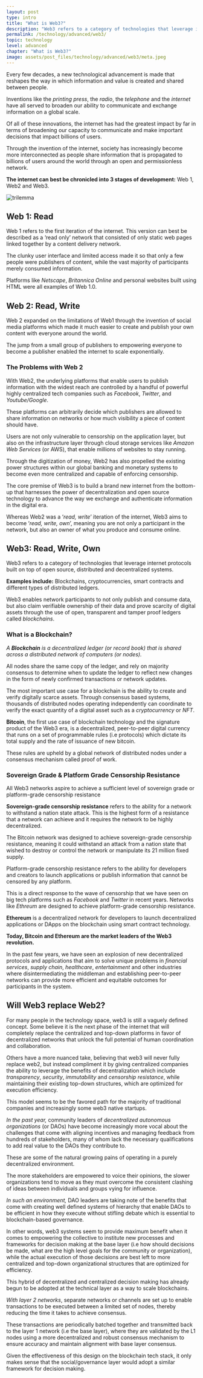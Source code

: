 ```yaml
---
layout: post
type: intro
title: "What is Web3?"
description: "Web3 refers to a category of technologies that leverage internet protocols built on top of open source, distributed and decentralized systems."
permalink: /technology/advanced/web3/
topic: technology
level: advanced
chapter: "What is Web3?"
image: assets/post_files/technology/advanced/web3/meta.jpeg
---
```


<p></p>

Every few decades, a new technological advancement is made that reshapes the way in which information and value is created and shared between people.

Inventions like the _printing press_, the _radio_, the _telephone_ and the _internet_ have all served to broaden our ability to communicate and exchange information on a global scale.

Of all of these innovations, the internet has had the greatest impact by far in terms of broadening our capacity to communicate and make important decisions that impact billions of users.

Through the invention of the internet, society has increasingly become more interconnected as people share information that is propagated to billions of users around the world through an open and permissionless network.

**The internet can best be chronicled into 3 stages of development:** Web 1, Web2 and Web3.

![trilemma]({{site.baseurl_root}}/assets/post_files/technology/advanced/web3/ZBF_Academy_article_what-is-web3.jpeg)

## Web 1: Read

Web 1 refers to the first iteration of the internet. This version can best be described as a ‘read only’ network that consisted of only static web pages linked together by a content delivery network.

The clunky user interface and limited access made it so that only a few people were publishers of content, while the vast majority of participants merely consumed information.

Platforms like _Netscape_, _Britannica Online_ and personal websites built using HTML were all examples of Web 1.0.

## Web 2: Read, Write

Web 2 expanded on the limitations of Web1 through the invention of social media platforms which made it much easier to create and publish your own content with everyone around the world.

The jump from a small group of publishers to empowering everyone to become a publisher enabled the internet to scale exponentially.

### The Problems with Web 2

With Web2, the underlying platforms that enable users to publish information with the widest reach are controlled by a handful of powerful highly centralized tech companies such as _Facebook_, _Twitter_, and _Youtube/Google_.

These platforms can arbitrarily decide which publishers are allowed to share information on networks or how much visibility a piece of content should have.

Users are not only vulnerable to censorship on the application layer, but also on the infrastructure layer through cloud storage services like _Amazon Web Services_ (or AWS), that enable millions of websites to stay running.

Through the digitization of money, Web2 has also propelled the existing power structures within our global banking and monetary systems to become even more centralized and capable of enforcing censorship.

The core premise of Web3 is to build a brand new internet from the bottom-up that harnesses the power of decentralization and open source technology to advance the way we exchange and authenticate information in the digital era.

Whereas Web2 was a ‘_read, write_’ iteration of the internet, Web3 aims to become ‘_read, write, own_’, meaning you are not only a participant in the network, but also an owner of what you produce and consume online.

## Web3: Read, Write, Own

Web3 refers to a category of technologies that leverage internet protocols built on top of open source, distributed and decentralized systems.

**Examples include:** Blockchains, cryptocurrencies, smart contracts and different types of distributed ledgers.

Web3 enables network participants to not only publish and consume data, but also claim verifiable ownership of their data and prove scarcity of digital assets through the use of open, transparent and tamper proof ledgers called _blockchains_.

### What is a Blockchain?

_A **Blockchain** is a decentralized ledger (or record book) that is shared across a distributed network of computers (or nodes)._

All nodes share the same copy of the ledger, and rely on majority consensus to determine when to update the ledger to reflect new changes in the form of newly confirmed transactions or network updates.

The most important use case for a blockchain is the ability to create and verify digitally scarce assets. Through consensus based systems, thousands of distributed nodes operating independently can coordinate to verify the exact quantity of a digital asset such as a _cryptocurrency_ or _NFT_.

**Bitcoin**, the first use case of blockchain technology and the signature product of the Web3 era, is a decentralized, peer-to-peer digital currency that runs on a set of programmable rules (i.e protocols) which dictate its total supply and the rate of issuance of new bitcoin.

These rules are upheld by a global network of distributed nodes under a consensus mechanism called proof of work.

### Sovereign Grade & Platform Grade Censorship Resistance

All Web3 networks aspire to achieve a sufficient level of sovereign grade or platform-grade censorship resistance

**Sovereign-grade censorship resistance** refers to the ability for a network to withstand a nation state attack. This is the highest form of a resistance that a network can achieve and it requires the network to be highly decentralized.

The Bitcoin network was designed to achieve sovereign-grade censorship resistance, meaning it could withstand an attack from a nation state that wished to destroy or control the network or manipulate its 21 million fixed supply.

Platform-grade censorship resistance refers to the ability for developers and creators to launch applications or publish information that cannot be censored by any platform.

This is a direct response to the wave of censorship that we have seen on big tech platforms such as _Facebook_ and _Twitter_ in recent years. Networks like _Ethreum_ are designed to achieve platform-grade censorship resistance.

**Ethereum** is a decentralized network for developers to launch decentralized applications or DApps on the blockchain using smart contract technology.

**Today, Bitcoin and Ethereum are the market leaders of the Web3 revolution.**

In the past few years, we have seen an explosion of new decentralized protocols and applications that aim to solve unique problems in _financial services_, _supply chain_, _healthcare_, _entertainment_ and other industries where disintermediating the middleman and establishing peer-to-peer networks can provide more efficient and equitable outcomes for participants in the system.

## Will Web3 replace Web2?

For many people in the technology space, web3 is still a vaguely defined concept. Some believe it is the next phase of the internet that will completely replace the centralized and top-down platforms in favor of decentralized networks that unlock the full potential of human coordination and collaboration.

Others have a more nuanced take, believing that web3 will never fully replace web2, but instead compliment it by giving centralized companies the ability to leverage the benefits of decentralization which include _transparency_, _security_, _immutability_ and _censorship resistance_, while maintaining their existing top-down structures, which are optimized for execution efficiency.

This model seems to be the favored path for the majority of traditional companies and increasingly some web3 native startups.

_In the past year,_ community leaders of _decentralized autonomous organizations_ (or DAOs) have become increasingly more vocal about the challenges that come with aligning incentives and managing feedback from hundreds of stakeholders, many of whom lack the necessary qualifications to add real value to the DAOs they contribute to.

These are some of the natural growing pains of operating in a purely decentralized environment.

The more stakeholders are empowered to voice their opinions, the slower organizations tend to move as they must overcome the consistent clashing of ideas between individuals and groups vying for influence.

_In such an environment,_ DAO leaders are taking note of the benefits that come with creating well defined systems of hierarchy that enable DAOs to be efficient in how they execute without stifling debate which is essential to blockchain-based governance.

In other words, web3 systems seem to provide maximum benefit when it comes to empowering the collective to institute new processes and frameworks for decision making at the base layer (i.e how should decisions be made, what are the high level goals for the community or organization), while the actual execution of those decisions are best left to more centralized and top-down organizational structures that are optimized for efficiency.

This hybrid of decentralized and centralized decision making has already begun to be adopted at the technical layer as a way to scale blockchains.

_With layer 2 networks_, separate networks or channels are set up to enable transactions to be executed between a limited set of nodes, thereby reducing the time it takes to achieve consensus.

These transactions are periodically batched together and transmitted back to the layer 1 network (i.e the base layer), where they are validated by the L1 nodes using a more decentralized and robust consensus mechanism to ensure accuracy and maintain alignment with base layer consensus.

Given the effectiveness of this design on the blockchain tech stack, it only makes sense that the social/governance layer would adopt a similar framework for decision making.
